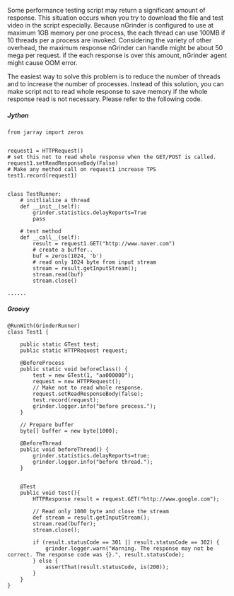 Some performance testing script may return a significant amount of response. This situation occurs when you try to download the file and test video in the script especially. Because nGrinder is configured to use at maximum 1GB memory per one process, the each thread can use 100MB if 10 threads per a process are invoked. Considering the variety of other overhead, the maximum response nGrinder can handle might be about 50 mega per request. if the each response is over this amount, nGrinder agent might cause OOM error.
 
The easiest way to solve this problem is to reduce the number of threads and to increase the number of processes. Instead of this solution, you can make script not to read whole response to save memory if the whole response read is not necessary. Please refer to the following code.

##### Jython 
```
from jarray import zeros
  
  
request1 = HTTPRequest()
# set this not to read whole response when the GET/POST is called.
request1.setReadResponseBody(False)
# Make any method call on request1 increase TPS
test1.record(request1)
  
  
class TestRunner:
    # initlialize a thread
    def __init__(self):
        grinder.statistics.delayReports=True
        pass
  
    # test method       
    def __call__(self):
        result = request1.GET("http://www.naver.com")
        # create a buffer..
        buf = zeros(1024, 'b')
        # read only 1024 byte from input stream
        stream = result.getInputStream();
        stream.read(buf)
        stream.close()
  
......
```

##### Groovy
```
@RunWith(GrinderRunner)
class Test1 {
 
    public static GTest test;
    public static HTTPRequest request;
 
    @BeforeProcess
    public static void beforeClass() {
        test = new GTest(1, "aa000000");
        request = new HTTPRequest();
        // Make not to read whole response.
        request.setReadResponseBody(false);
        test.record(request);
        grinder.logger.info("before process.");
    }
     
    // Prepare buffer
    byte[] buffer = new byte[1000];
 
    @BeforeThread
    public void beforeThread() {
        grinder.statistics.delayReports=true;
        grinder.logger.info("before thread.");
    }
 
 
    @Test
    public void test(){
        HTTPResponse result = request.GET("http://www.google.com");
 
        // Read only 1000 byte and close the stream
        def stream = result.getInputStream();
        stream.read(buffer);
        stream.close();
 
        if (result.statusCode == 301 || result.statusCode == 302) {
            grinder.logger.warn("Warning. The response may not be correct. The response code was {}.", result.statusCode);
        } else {
            assertThat(result.statusCode, is(200));
        }
    }
}
```